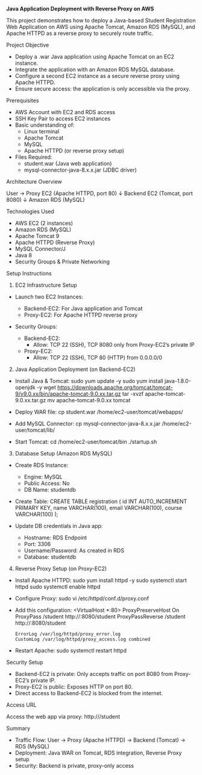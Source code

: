 **Java Application Deployment with Reverse Proxy on AWS**

This project demonstrates how to deploy a Java-based Student Registration Web Application on AWS using Apache Tomcat, Amazon RDS (MySQL), and Apache HTTPD as a reverse proxy to securely route traffic.

Project Objective

- Deploy a .war Java application using Apache Tomcat on an EC2 instance.
- Integrate the application with an Amazon RDS MySQL database.
- Configure a second EC2 instance as a secure reverse proxy using Apache HTTPD.
- Ensure secure access: the application is only accessible via the proxy.

Prerequisites

- AWS Account with EC2 and RDS access
- SSH Key Pair to access EC2 instances
- Basic understanding of:
  - Linux terminal
  - Apache Tomcat
  - MySQL
  - Apache HTTPD (or reverse proxy setup)
- Files Required:
  - student.war (Java web application)
  - mysql-connector-java-8.x.x.jar (JDBC driver)

Architecture Overview

User → Proxy EC2 (Apache HTTPD, port 80)
             ↓
     Backend EC2 (Tomcat, port 8080)
             ↓
        Amazon RDS (MySQL)

Technologies Used

- AWS EC2 (2 instances)
- Amazon RDS (MySQL)
- Apache Tomcat 9
- Apache HTTPD (Reverse Proxy)
- MySQL Connector/J
- Java 8
- Security Groups & Private Networking

Setup Instructions

1. EC2 Infrastructure Setup

- Launch two EC2 Instances:
  - Backend-EC2: For Java application and Tomcat
  - Proxy-EC2: For Apache HTTPD reverse proxy

- Security Groups:
  - Backend-EC2:
    - Allow: TCP 22 (SSH), TCP 8080 only from Proxy-EC2’s private IP
  - Proxy-EC2:
    - Allow: TCP 22 (SSH), TCP 80 (HTTP) from 0.0.0.0/0

2. Java Application Deployment (on Backend-EC2)

- Install Java & Tomcat:
  sudo yum update -y
  sudo yum install java-1.8.0-openjdk -y
  wget https://downloads.apache.org/tomcat/tomcat-9/v9.0.xx/bin/apache-tomcat-9.0.xx.tar.gz
  tar -xvzf apache-tomcat-9.0.xx.tar.gz
  mv apache-tomcat-9.0.xx tomcat

- Deploy WAR file:
  cp student.war /home/ec2-user/tomcat/webapps/

- Add MySQL Connector:
  cp mysql-connector-java-8.x.x.jar /home/ec2-user/tomcat/lib/

- Start Tomcat:
  cd /home/ec2-user/tomcat/bin
  ./startup.sh

3. Database Setup (Amazon RDS MySQL)

- Create RDS Instance:
  - Engine: MySQL
  - Public Access: No
  - DB Name: studentdb

- Create Table:
  CREATE TABLE registration (
    id INT AUTO_INCREMENT PRIMARY KEY,
    name VARCHAR(100),
    email VARCHAR(100),
    course VARCHAR(100)
  );

- Update DB credentials in Java app:
  - Hostname: RDS Endpoint
  - Port: 3306
  - Username/Password: As created in RDS
  - Database: studentdb

4. Reverse Proxy Setup (on Proxy-EC2)

- Install Apache HTTPD:
  sudo yum install httpd -y
  sudo systemctl start httpd
  sudo systemctl enable httpd

- Configure Proxy:
  sudo vi /etc/httpd/conf.d/proxy.conf

- Add this configuration:
  <VirtualHost *:80>
      ProxyPreserveHost On
      ProxyPass /student http://<Backend-Private-IP>:8080/student
      ProxyPassReverse /student http://<Backend-Private-IP>:8080/student

      ErrorLog /var/log/httpd/proxy_error.log
      CustomLog /var/log/httpd/proxy_access.log combined
  </VirtualHost>

- Restart Apache:
  sudo systemctl restart httpd

Security Setup

- Backend-EC2 is private: Only accepts traffic on port 8080 from Proxy-EC2’s private IP.
- Proxy-EC2 is public: Exposes HTTP on port 80.
- Direct access to Backend-EC2 is blocked from the internet.

Access URL

Access the web app via proxy:
http://<Proxy-EC2-Public-IP>/student

Summary

- Traffic Flow: User → Proxy (Apache HTTPD) → Backend (Tomcat) → RDS (MySQL)
- Deployment: Java WAR on Tomcat, RDS integration, Reverse Proxy setup
- Security: Backend is private, proxy-only access
